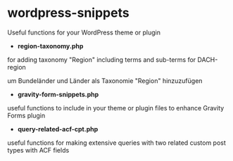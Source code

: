# wordpress-snippets
Useful functions for your WordPress theme or plugin


* **region-taxonomy.php**

for adding taxonomy "Region" including terms and sub-terms for DACH-region

um Bundeländer und Länder als Taxonomie "Region" hinzuzufügen


* **gravity-form-snippets.php**

useful functions to include in your theme or plugin files to enhance Gravity Forms plugin


* **query-related-acf-cpt.php**

useful functions for making extensive queries with two related custom post types with ACF fields
